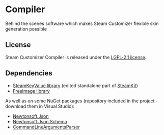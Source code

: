 # Compiler

Behind the scenes software which makes Steam Customizer flexible skin generation possible

## License
Steam Customizer Compiler is released under the [LGPL-2.1 license](http://www.tldrlegal.com/license/gnu-lesser-general-public-license-v2.1-%28lgpl-2.1%29).

## Dependencies
  - [SteamKeyValue library](https://github.com/Lexuzieel/SteamKeyValue) (edited standalone part of [SteamKit](https://github.com/SteamRE/SteamKit))  
  - [FreeImage library](http://freeimage.sourceforge.net/)  

As well as on some NuGet packages (repository included in the project - download them in Visual Studio):
  - [Newtonsoft.Json](http://www.newtonsoft.com/json)  
  - [Newtonsoft.Json.Schema](http://www.newtonsoft.com/jsonschema)  
  - [CommandLineArgumentsParser](https://github.com/j-maly/CommandLineParser/)  
